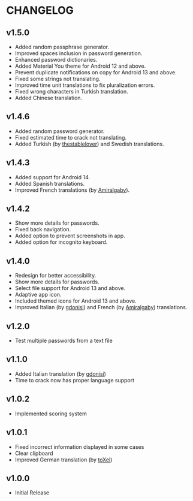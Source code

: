 # CHANGELOG


## v1.5.0
- Added random passphrase generator.
- Improved spaces inclusion in password generation.
- Enhanced password dictionaries.
- Added Material You theme for Android 12 and above.
- Prevent duplicate notifications on copy for Android 13 and above.
- Fixed some strings not translating.
- Improved time unit translations to fix pluralization errors.
- Fixed wrong characters in Turkish translation.
- Added Chinese translation.


## v1.4.6
- Added random password generator.
- Fixed estimated time to crack not translating.
- Added Turkish (by [thestablelover](https://github.com/thestablelover)) and Swedish translations.


## v1.4.3
- Added support for Android 14.
- Added Spanish translations.
- Improved French translations (by [Amiralgaby](https://github.com/Amiralgaby)).


## v1.4.2
- Show more details for passwords.
- Fixed back navigation.
- Added option to prevent screenshots in app.
- Added option for incognito keyboard.


## v1.4.0
- Redesign for better accessibility.
- Show more details for passwords.
- Select file support for Android 13 and above.
- Adaptive app icon.
- Included themed icons for Android 13 and above.
- Improved Italian (by [gdonisi](https://github.com/gdonisi)) and French (by [Amiralgaby](https://github.com/Amiralgaby)) translations.


## v1.2.0
- Test multiple passwords from a text file


## v1.1.0
- Added Italian translation (by [gdonisi](https://github.com/gdonisi))
- Time to crack now has proper language support


## v1.0.2
- Implemented scoring system


## v1.0.1
- Fixed incorrect information displayed in some cases
- Clear clipboard
- Improved German translation (by [toXel](https://github.com/toXel))


## v1.0.0
- Initial Release
